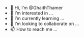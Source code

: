 - 👋 Hi, I’m @GhaithThamer
- 👀 I’m interested in ...
- 🌱 I’m currently learning ...
- 💞️ I’m looking to collaborate on ...
- 📫 How to reach me ...

<!---
GhaithThamer/GhaithThamer is a ✨ special ✨ repository because its `README.md` (this file) appears on your GitHub profile.
You can click the Preview link to take a look at your changes.
--->
